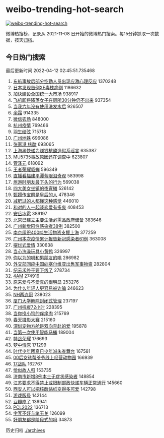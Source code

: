 # weibo-trending-hot-search

[![weibo-trending-hot-search](https://github.com/ameizi/weibo-trending-hot-search/actions/workflows/ci.yml/badge.svg)](https://github.com/ameizi/weibo-trending-hot-search/actions/workflows/ci.yml)

微博热搜榜，记录从 2021-11-08 日开始的微博热门搜索。每15分钟抓取一次数据，按天[归档](./archives)。

## 今日热门搜索

<!-- BEGIN --> 
最后更新时间 2022-04-12 02:45:51.735468 
1. [东航事故后部分空勤人员出现应激心理反应](https://s.weibo.com/weibo?q=%23%E4%B8%9C%E8%88%AA%E4%BA%8B%E6%95%85%E5%90%8E%E9%83%A8%E5%88%86%E7%A9%BA%E5%8B%A4%E4%BA%BA%E5%91%98%E5%87%BA%E7%8E%B0%E5%BA%94%E6%BF%80%E5%BF%83%E7%90%86%E5%8F%8D%E5%BA%94%23&Refer=top) 1370248
1. [日本发现首例XE毒株病例](https://s.weibo.com/weibo?q=%23%E6%97%A5%E6%9C%AC%E5%8F%91%E7%8E%B0%E9%A6%96%E4%BE%8BXE%E6%AF%92%E6%A0%AA%E7%97%85%E4%BE%8B%23&Refer=top) 1186632
1. [加快建设全国统一大市场](https://s.weibo.com/weibo?q=%23%E5%8A%A0%E5%BF%AB%E5%BB%BA%E8%AE%BE%E5%85%A8%E5%9B%BD%E7%BB%9F%E4%B8%80%E5%A4%A7%E5%B8%82%E5%9C%BA%23&Refer=top) 938917
1. [飞机即将降落女子在厕所30分钟仍不出来](https://s.weibo.com/weibo?q=%23%E9%A3%9E%E6%9C%BA%E5%8D%B3%E5%B0%86%E9%99%8D%E8%90%BD%E5%A5%B3%E5%AD%90%E5%9C%A8%E5%8E%95%E6%89%8030%E5%88%86%E9%92%9F%E4%BB%8D%E4%B8%8D%E5%87%BA%E6%9D%A5%23&Refer=top) 937354
1. [当我六年没有使用洗发水后](https://s.weibo.com/weibo?q=%23%E5%BD%93%E6%88%91%E5%85%AD%E5%B9%B4%E6%B2%A1%E6%9C%89%E4%BD%BF%E7%94%A8%E6%B4%97%E5%8F%91%E6%B0%B4%E5%90%8E%23&Refer=top) 926507
1. [余霜](https://s.weibo.com/weibo?q=%E4%BD%99%E9%9C%9C&Refer=top) 914335
1. [微信农场](https://s.weibo.com/weibo?q=%E5%BE%AE%E4%BF%A1%E5%86%9C%E5%9C%BA&Refer=top) 848000
1. [杭州疫情](https://s.weibo.com/weibo?q=%23%E6%9D%AD%E5%B7%9E%E7%96%AB%E6%83%85%23&Refer=top) 769466
1. [羽生结弦](https://s.weibo.com/weibo?q=%23%E7%BE%BD%E7%94%9F%E7%BB%93%E5%BC%A6%23&Refer=top) 715718
1. [广州地铁](https://s.weibo.com/weibo?q=%23%E5%B9%BF%E5%B7%9E%E5%9C%B0%E9%93%81%23&Refer=top) 696086
1. [张家港 核酸](https://s.weibo.com/weibo?q=%E5%BC%A0%E5%AE%B6%E6%B8%AF%20%E6%A0%B8%E9%85%B8&Refer=top) 693065
1. [上海黑快递为赚钱核酸造假系谣言](https://s.weibo.com/weibo?q=%23%E4%B8%8A%E6%B5%B7%E9%BB%91%E5%BF%AB%E9%80%92%E4%B8%BA%E8%B5%9A%E9%92%B1%E6%A0%B8%E9%85%B8%E9%80%A0%E5%81%87%E7%B3%BB%E8%B0%A3%E8%A8%80%23&Refer=top) 635387
1. [MU5735事故原因还在调查中](https://s.weibo.com/weibo?q=%23MU5735%E4%BA%8B%E6%95%85%E5%8E%9F%E5%9B%A0%E8%BF%98%E5%9C%A8%E8%B0%83%E6%9F%A5%E4%B8%AD%23&Refer=top) 623807
1. [管泽元](https://s.weibo.com/weibo?q=%E7%AE%A1%E6%B3%BD%E5%85%83&Refer=top) 618092
1. [王者荣耀貂蝉](https://s.weibo.com/weibo?q=%23%E7%8E%8B%E8%80%85%E8%8D%A3%E8%80%80%E8%B2%82%E8%9D%89%23&Refer=top) 596349
1. [直播看福建平潭蓝眼泪奇观](https://s.weibo.com/weibo?q=%23%E7%9B%B4%E6%92%AD%E7%9C%8B%E7%A6%8F%E5%BB%BA%E5%B9%B3%E6%BD%AD%E8%93%9D%E7%9C%BC%E6%B3%AA%E5%A5%87%E8%A7%82%23&Refer=top) 583998
1. [旅游时朋友最下头的行为](https://s.weibo.com/weibo?q=%23%E6%97%85%E6%B8%B8%E6%97%B6%E6%9C%8B%E5%8F%8B%E6%9C%80%E4%B8%8B%E5%A4%B4%E7%9A%84%E8%A1%8C%E4%B8%BA%23&Refer=top) 569038
1. [四大美女坐镇的夜宵摊](https://s.weibo.com/weibo?q=%E5%9B%9B%E5%A4%A7%E7%BE%8E%E5%A5%B3%E5%9D%90%E9%95%87%E7%9A%84%E5%A4%9C%E5%AE%B5%E6%91%8A&Refer=top) 526142
1. [甄嬛传宝鹃是皇后的人](https://s.weibo.com/weibo?q=%E7%94%84%E5%AC%9B%E4%BC%A0%E5%AE%9D%E9%B9%83%E6%98%AF%E7%9A%87%E5%90%8E%E7%9A%84%E4%BA%BA&Refer=top) 478346
1. [减肥过的人都懂这种感觉](https://s.weibo.com/weibo?q=%23%E5%87%8F%E8%82%A5%E8%BF%87%E7%9A%84%E4%BA%BA%E9%83%BD%E6%87%82%E8%BF%99%E7%A7%8D%E6%84%9F%E8%A7%89%23&Refer=top) 446010
1. [和对的人一起谈恋爱有多爽](https://s.weibo.com/weibo?q=%23%E5%92%8C%E5%AF%B9%E7%9A%84%E4%BA%BA%E4%B8%80%E8%B5%B7%E8%B0%88%E6%81%8B%E7%88%B1%E6%9C%89%E5%A4%9A%E7%88%BD%23&Refer=top) 408453
1. [安岳冰雹](https://s.weibo.com/weibo?q=%23%E5%AE%89%E5%B2%B3%E5%86%B0%E9%9B%B9%23&Refer=top) 389197
1. [北京已建立主要生活必需品政府储备](https://s.weibo.com/weibo?q=%23%E5%8C%97%E4%BA%AC%E5%B7%B2%E5%BB%BA%E7%AB%8B%E4%B8%BB%E8%A6%81%E7%94%9F%E6%B4%BB%E5%BF%85%E9%9C%80%E5%93%81%E6%94%BF%E5%BA%9C%E5%82%A8%E5%A4%87%23&Refer=top) 383646
1. [广州新增阳性感染者38例](https://s.weibo.com/weibo?q=%23%E5%B9%BF%E5%B7%9E%E6%96%B0%E5%A2%9E%E9%98%B3%E6%80%A7%E6%84%9F%E6%9F%93%E8%80%8538%E4%BE%8B%23&Refer=top) 382500
1. [南京组织400吨生活物资支援上海](https://s.weibo.com/weibo?q=%23%E5%8D%97%E4%BA%AC%E7%BB%84%E7%BB%87400%E5%90%A8%E7%94%9F%E6%B4%BB%E7%89%A9%E8%B5%84%E6%94%AF%E6%8F%B4%E4%B8%8A%E6%B5%B7%23&Refer=top) 377259
1. [广州本次疫情累计报告新冠感染者61例](https://s.weibo.com/weibo?q=%23%E5%B9%BF%E5%B7%9E%E6%9C%AC%E6%AC%A1%E7%96%AB%E6%83%85%E7%B4%AF%E8%AE%A1%E6%8A%A5%E5%91%8A%E6%96%B0%E5%86%A0%E6%84%9F%E6%9F%93%E8%80%8561%E4%BE%8B%23&Refer=top) 363008
1. [摆烂式爱情](https://s.weibo.com/weibo?q=%23%E6%91%86%E7%83%82%E5%BC%8F%E7%88%B1%E6%83%85%23&Refer=top) 330638
1. [当心洗澡玩具小黄鸭](https://s.weibo.com/weibo?q=%23%E5%BD%93%E5%BF%83%E6%B4%97%E6%BE%A1%E7%8E%A9%E5%85%B7%E5%B0%8F%E9%BB%84%E9%B8%AD%23&Refer=top) 326997
1. [你以为的哄和男朋友的哄](https://s.weibo.com/weibo?q=%23%E4%BD%A0%E4%BB%A5%E4%B8%BA%E7%9A%84%E5%93%84%E5%92%8C%E7%94%B7%E6%9C%8B%E5%8F%8B%E7%9A%84%E5%93%84%23&Refer=top) 286982
1. [外交部回应中国向塞尔维亚出售军事物资](https://s.weibo.com/weibo?q=%23%E5%A4%96%E4%BA%A4%E9%83%A8%E5%9B%9E%E5%BA%94%E4%B8%AD%E5%9B%BD%E5%90%91%E5%A1%9E%E5%B0%94%E7%BB%B4%E4%BA%9A%E5%87%BA%E5%94%AE%E5%86%9B%E4%BA%8B%E7%89%A9%E8%B5%84%23&Refer=top) 282804
1. [纪云禾终于要下线了](https://s.weibo.com/weibo?q=%23%E7%BA%AA%E4%BA%91%E7%A6%BE%E7%BB%88%E4%BA%8E%E8%A6%81%E4%B8%8B%E7%BA%BF%E4%BA%86%23&Refer=top) 278734
1. [4AM](https://s.weibo.com/weibo?q=4AM&Refer=top) 274919
1. [原来爱与不爱真的很明显](https://s.weibo.com/weibo?q=%23%E5%8E%9F%E6%9D%A5%E7%88%B1%E4%B8%8E%E4%B8%8D%E7%88%B1%E7%9C%9F%E7%9A%84%E5%BE%88%E6%98%8E%E6%98%BE%23&Refer=top) 253276
1. [为什么年轻人更容易被诈骗](https://s.weibo.com/weibo?q=%23%E4%B8%BA%E4%BB%80%E4%B9%88%E5%B9%B4%E8%BD%BB%E4%BA%BA%E6%9B%B4%E5%AE%B9%E6%98%93%E8%A2%AB%E8%AF%88%E9%AA%97%23&Refer=top) 246623
1. [NH两连冠](https://s.weibo.com/weibo?q=NH%E4%B8%A4%E8%BF%9E%E5%86%A0&Refer=top) 238023
1. [厦门大学解除封闭式管理](https://s.weibo.com/weibo?q=%23%E5%8E%A6%E9%97%A8%E5%A4%A7%E5%AD%A6%E8%A7%A3%E9%99%A4%E5%B0%81%E9%97%AD%E5%BC%8F%E7%AE%A1%E7%90%86%23&Refer=top) 237197
1. [广州抗疫72小时](https://s.weibo.com/weibo?q=%23%E5%B9%BF%E5%B7%9E%E6%8A%97%E7%96%AB72%E5%B0%8F%E6%97%B6%23&Refer=top) 228395
1. [当你挠小狗的痒痒肉](https://s.weibo.com/weibo?q=%23%E5%BD%93%E4%BD%A0%E6%8C%A0%E5%B0%8F%E7%8B%97%E7%9A%84%E7%97%92%E7%97%92%E8%82%89%23&Refer=top) 215769
1. [春天摄影大赛](https://s.weibo.com/weibo?q=%23%E6%98%A5%E5%A4%A9%E6%91%84%E5%BD%B1%E5%A4%A7%E8%B5%9B%23&Refer=top) 215160
1. [深圳宠物方舱是双向奔赴的爱](https://s.weibo.com/weibo?q=%23%E6%B7%B1%E5%9C%B3%E5%AE%A0%E7%89%A9%E6%96%B9%E8%88%B1%E6%98%AF%E5%8F%8C%E5%90%91%E5%A5%94%E8%B5%B4%E7%9A%84%E7%88%B1%23&Refer=top) 195878
1. [当第一次使用智能马桶](https://s.weibo.com/weibo?q=%23%E5%BD%93%E7%AC%AC%E4%B8%80%E6%AC%A1%E4%BD%BF%E7%94%A8%E6%99%BA%E8%83%BD%E9%A9%AC%E6%A1%B6%23&Refer=top) 189004
1. [特战荣耀](https://s.weibo.com/weibo?q=%23%E7%89%B9%E6%88%98%E8%8D%A3%E8%80%80%23&Refer=top) 176693
1. [梦中情床](https://s.weibo.com/weibo?q=%E6%A2%A6%E4%B8%AD%E6%83%85%E5%BA%8A&Refer=top) 171299
1. [时代少年团夏日少年派朱雀舞台](https://s.weibo.com/weibo?q=%23%E6%97%B6%E4%BB%A3%E5%B0%91%E5%B9%B4%E5%9B%A2%E5%A4%8F%E6%97%A5%E5%B0%91%E5%B9%B4%E6%B4%BE%E6%9C%B1%E9%9B%80%E8%88%9E%E5%8F%B0%23&Refer=top) 167581
1. [00后女孩帮爷爷线上经营动物园](https://s.weibo.com/weibo?q=%2300%E5%90%8E%E5%A5%B3%E5%AD%A9%E5%B8%AE%E7%88%B7%E7%88%B7%E7%BA%BF%E4%B8%8A%E7%BB%8F%E8%90%A5%E5%8A%A8%E7%89%A9%E5%9B%AD%23&Refer=top) 166939
1. [17战队](https://s.weibo.com/weibo?q=17%E6%88%98%E9%98%9F&Refer=top) 162767
1. [恰似故人归](https://s.weibo.com/weibo?q=%23%E6%81%B0%E4%BC%BC%E6%95%85%E4%BA%BA%E5%BD%92%23&Refer=top) 153735
1. [济南市新增8例本土无症状感染者](https://s.weibo.com/weibo?q=%23%E6%B5%8E%E5%8D%97%E5%B8%82%E6%96%B0%E5%A2%9E8%E4%BE%8B%E6%9C%AC%E5%9C%9F%E6%97%A0%E7%97%87%E7%8A%B6%E6%84%9F%E6%9F%93%E8%80%85%23&Refer=top) 148854
1. [江苏要求不得禁止或限制邮政快递车辆正常通行](https://s.weibo.com/weibo?q=%23%E6%B1%9F%E8%8B%8F%E8%A6%81%E6%B1%82%E4%B8%8D%E5%BE%97%E7%A6%81%E6%AD%A2%E6%88%96%E9%99%90%E5%88%B6%E9%82%AE%E6%94%BF%E5%BF%AB%E9%80%92%E8%BD%A6%E8%BE%86%E6%AD%A3%E5%B8%B8%E9%80%9A%E8%A1%8C%23&Refer=top) 145660
1. [西安人可以把核酸贴纸变得多可爱](https://s.weibo.com/weibo?q=%23%E8%A5%BF%E5%AE%89%E4%BA%BA%E5%8F%AF%E4%BB%A5%E6%8A%8A%E6%A0%B8%E9%85%B8%E8%B4%B4%E7%BA%B8%E5%8F%98%E5%BE%97%E5%A4%9A%E5%8F%AF%E7%88%B1%23&Refer=top) 142798
1. [游戏版号](https://s.weibo.com/weibo?q=%E6%B8%B8%E6%88%8F%E7%89%88%E5%8F%B7&Refer=top) 142144
1. [豆瓣崩了](https://s.weibo.com/weibo?q=%23%E8%B1%86%E7%93%A3%E5%B4%A9%E4%BA%86%23&Refer=top) 136941
1. [PCL2022](https://s.weibo.com/weibo?q=%23PCL2022%23&Refer=top) 136713
1. [字写不好与笔无关](https://s.weibo.com/weibo?q=%23%E5%AD%97%E5%86%99%E4%B8%8D%E5%A5%BD%E4%B8%8E%E7%AC%94%E6%97%A0%E5%85%B3%23&Refer=top) 126099
1. [好朋友都是阶段式的吗](https://s.weibo.com/weibo?q=%23%E5%A5%BD%E6%9C%8B%E5%8F%8B%E9%83%BD%E6%98%AF%E9%98%B6%E6%AE%B5%E5%BC%8F%E7%9A%84%E5%90%97%23&Refer=top) 34873
<!-- END -->

历史归档 [./archives](./archives)

